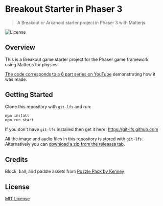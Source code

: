 # Breakout Starter in Phaser 3
> A Breakout or Arkanoid starter project in Phaser 3 with Matterjs

![License](https://img.shields.io/badge/license-MIT-green)

## Overview

This is a Breakout game starter project for the Phaser game framework using Matterjs for physics.

[The code corresponds to a 6 part series on YouTube](https://www.youtube.com/playlist?list=PLumYWZ2t7CRvo7NY9BG2BTdB--R7OtonD) demonstrating how it was made.

## Getting Started

Clone this repository with `git-lfs` and run:

```bash
npm install
npm run start
```

If you don't have `git-lfs` installed then get it here: https://git-lfs.github.com

All the image and audio files in this repository is stored with `git-lfs`. Alternatively you can [download a zip from the releases tab](https://github.com/ourcade/phaser3-breakout-matterjs-starter/releases/tag/latest).

## Credits

Block, ball, and paddle assets from [Puzzle Pack by Kenney](https://kenney.nl/assets/puzzle-pack)

## License

[MIT License](https://github.com/ourcade/phaser3-breakout-matterjs-starter/blob/master/LICENSE)

